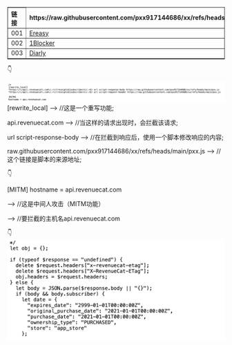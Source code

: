 <table border="1" cellpadding="10" cellspacing="0" style="border-collapse: collapse; width: 100%; text-align: left;">
  <thead>
    <tr>
      <th>链接</th>
      <td rowspan="3"><strong>https://raw.githubusercontent.com/pxx917144686/xx/refs/heads/main/pxx.js</strong></td>
    </tr>
  </thead>
    <tr>
      <td>001</td>
      <td><a href="https://apps.apple.com/app/id6450694828" target="_blank">Ereasy</a></td>
    </tr>
    <tr>
      <td>002</td>
      <td><a href="https://apps.apple.com/app/id1365531024" target="_blank">1Blocker</a></td>
    </tr>
     <tr>
      <td>003</td>
      <td><a href="https://apps.apple.com/app/id1387167765" target="_blank">Diarly</a></td>
    </tr>
  </tbody>
</table>

👇

![Preview](./x/1.png)
[rewrite_local] ——> //这是一个重写功能;

api.revenuecat.com ——> //当这样的请求出现时，会拦截该请求;

url script-response-body ——> //在拦截到响应后，使用一个脚本修改响应的内容;

raw.githubusercontent.com/pxx917144686/xx/refs/heads/main/pxx.js ——> //这个链接是脚本的来源地址;

👇

[MITM]
hostname = api.revenuecat.com

——> //这是中间人攻击（MITM功能）

——> //要拦截的主机名api.revenuecat.com

👇
![Preview](./x/2.png)

